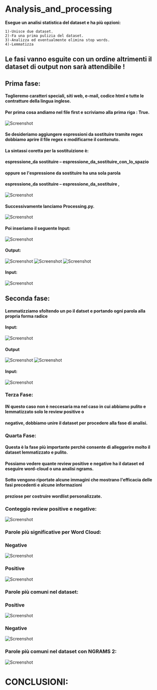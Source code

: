 # Analysis_and_processing
 
 __Esegue un analisi statistica del dataset e ha più opzioni:__ 
     
    1)-Unisce due dataset.
    2)-Fa una prima pulizia del dataset.
    3)-Analizza ed eventualmente elimina stop words.
    4)-Lemmatizza

## Le fasi vanno esguite con un ordine altrimenti il dataset di output non sarà attendibile !
## Prima fase:
#### Toglieremo caratteri speciali, siti web, e-mail, codice html e tutte le contratture della lingua inglese.
#### Per prima cosa andiamo nel file first e scriviamo alla prima riga : True.
![Screenshot](MyScripts/OUTPUTS/Fasi_di_pulizia/1a_Fase_file_first.png)
#### Se desideriamo aggiungere espressioni da sostituire tramite regex dobbiamo aprire il file regex e modificarne il contenuto.
#### La sintassi coretta per la sostituizione è:
#### espressione_da sostituire – espressione_da_sostituire_con_lo_spazio
#### oppure se l'espressione da sostituire ha una sola parola
#### espressione_da sostituire – espressione_da_sostituire ,
![Screenshot](MyScripts/OUTPUTS/Fasi_di_pulizia/util.png)
#### Successivamente lanciamo Processing.py.
![Screenshot](MyScripts/OUTPUTS/Fasi_di_pulizia/1a_Fase_lunch.png)
#### Poi inseriamo il seguente Input:
![Screenshot](MyScripts/OUTPUTS/Fasi_di_pulizia/1a_Fase.png)
#### Output:
![Screenshot](MyScripts/OUTPUTS/Fasi_di_pulizia/1a_Fase_output1.png)
![Screenshot](MyScripts/OUTPUTS/Fasi_di_pulizia/1a_Fase_outputb.png)
![Screenshot](MyScripts/OUTPUTS/Fasi_di_pulizia/1a_Fase_output2.png)
#### Input:
![Screenshot](MyScripts/OUTPUTS/Fasi_di_pulizia/1a_Fase_input.png)

## Seconda fase:
#### Lemmatizziamo sfoltendo un po il datset e portando ogni parola alla propria forma radice
#### Input:
![Screenshot](MyScripts/OUTPUTS/lemmatizzazione/2a_Fase_input.png)
#### Output
![Screenshot](MyScripts/OUTPUTS/lemmatizzazione/2a_Fase_output1.png)
![Screenshot](MyScripts/OUTPUTS/lemmatizzazione/2a_Fase_output2.png)
#### Input:
![Screenshot](MyScripts/OUTPUTS/Fasi_di_pulizia/1a_Fase_input.png)

### Terza Fase:
#### IN questo caso non è neccesaria ma nel caso in cui abbiamo pulito e lemmatizzato solo le review positive o 
#### negative, dobbiamo unire il dataset per procedere alla fase di analisi.

### Quarta Fase:
#### Questa è la fase più importante perchè consente di alleggerire molto il dataset lemmatizzato e pulito.
#### Possiamo vedere quante review positive e negative ha il dataset ed eseguire word-cloud o una analisi ngrams.
#### Sotto vengono riportate alcune immagini che mostrano l'efficacia delle fasi precedenti e alcune informazioni 
#### preziose per costruire wordlist personalizzate.

### Conteggio review positive e negative:
![Screenshot](MyScripts/OUTPUTS/count_negative_positive.png)

### Parole più significative per Word Cloud:
### Negative
![Screenshot](MyScripts/OUTPUTS/word_cloud_negative.png)
### Positive
![Screenshot](MyScripts/OUTPUTS/word_cloud_positive.png)

### Parole più comuni nel dataset:
### Positive
![Screenshot](MyScripts/OUTPUTS/most_common50_positive.png)
### Negative
![Screenshot](MyScripts/OUTPUTS/most_common_negative.png)

### Parole più comuni nel dataset con NGRAMS 2:
![Screenshot](MyScripts/OUTPUTS/ngrams2_negative_top50.png)

# CONCLUSIONI:
